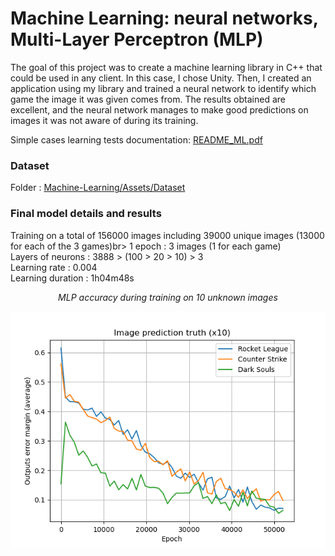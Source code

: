 # Machine Learning: neural networks, Multi-Layer Perceptron (MLP)

The goal of this project was to create a machine learning library in C++ that could be used in any client. In this case, I chose Unity. Then, I created an application using my library and trained a neural network to identify which game the image it was given comes from. The results obtained are excellent, and the neural network manages to make good predictions on images it was not aware of during its training.

Simple cases learning tests documentation:
[README_ML.pdf](https://github.com/marc-brgs/Machine-Learning/blob/main/README_ML.pdf)

### Dataset
Folder : [Machine-Learning/Assets/Dataset](https://github.com/marc-brgs/Machine-Learning/tree/main/Machine-Learning/Assets/Dataset)


### Final model details and results

Training on a total of 156000 images including 39000 unique images (13000 for each of the 3 games)br>
1 epoch : 3 images (1 for each game)<br>
Layers of neurons : 3888 > (100 > 20 > 10) > 3<br>
Learning rate : 0.004<br>
Learning duration : 1h04m48s<br>

<p align="center"><i>MLP accuracy during training on 10 unknown images</i></p>

<p align="center">
  <img alt="Training on 156000 images (3x 52000)" src="https://github.com/marc-brgs/Machine-Learning/blob/main/Python%20plots%20images/156000_images_unknown_100_20_10_lr_004.png">
</p>

